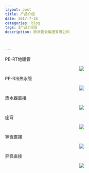 ```yaml
---
layout: post
title: 产品介绍
date: 2017-7-28
categories: blog
tags: [产品介绍]
description: 欧派管业集团有限公司



---
```

PE-RT地暖管
<center>
    <p><img src="http://otzyx82p7.bkt.clouddn.com/PER-T%E5%9C%B0%E6%9A%96%E7%AE%A1.jpg" align="center"></p>
</center>

PP-R冷热水管
<center>
    <p><img src="http://otzyx82p7.bkt.clouddn.com/PP-R%E5%86%B7%E7%83%AD%E6%B0%B4%E7%AE%A1.jpg" align="center"></p>
</center>

热水器直接
<center>
    <p><img src="http://otzyx82p7.bkt.clouddn.com/%E7%83%AD%E6%B0%B4%E5%99%A8%E7%9B%B4%E6%8E%A5.jpg" align="center"></p>
</center>

座弯
<center>
    <p><img src="http://otzyx82p7.bkt.clouddn.com/%E5%BA%A7%E5%BC%AF.jpg" align="center"></p>
</center>

等径直接
<center>
    <p><img src="http://otzyx82p7.bkt.clouddn.com/%E7%AD%89%E5%BE%84%E7%9B%B4%E6%8E%A5.jpg" align="center"></p>
</center>

异径直接
<center>
    <p><img src="http://otzyx82p7.bkt.clouddn.com/%E5%BC%82%E5%BE%84%E7%9B%B4%E6%8E%A5.jpg" align="center"></p>
</center>

